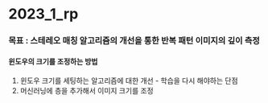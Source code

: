 # 2023_1_rp

### 목표 : 스테레오 매칭 알고리즘의 개선을 통한 반복 패턴 이미지의 깊이 측정

#### 윈도우의 크기를 조정하는 방법
1. 윈도우 크기를 세팅하는 알고리즘에 대한 개선 - 학습을 다시 해야하는 단점
1. 머신러닝에 층을 추가해서 이미지 크기를 조정
